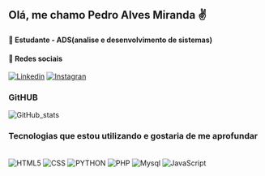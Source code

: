 ## Olá, me chamo Pedro Alves Miranda ✌️
#### 📖 Estudante - ADS(analise e desenvolvimento de sistemas)
#### 📱 Redes sociais
[![Linkedin](https://img.shields.io/badge/LinkedIn-0077B5?style=for-the-badge&logo=linkedin&logoColor=white)](https://www.linkedin.com/in/pedro-miranda-58a79b19b/)
[![Instagran](https://img.shields.io/badge/Instagram-E4405F?style=for-the-badge&logo=instagram&logoColor=white)](https://www.instagram.com.br/pedro5miranda)</br>

### GitHUB
![GitHub_stats](https://github-readme-stats.vercel.app/api?username=Pmirandadev&show_icons=true&theme=radical)</br>

### Tecnologias que estou utilizando e gostaria de me aprofundar
<div style="display: inline-block"></br>
  <img align="center" alt="HTML5" src="https://img.shields.io/badge/HTML5-E34F26?style=for-the-badge&logo=html5&logoColor=white"/>
  <img align="center" alt="CSS" src="https://img.shields.io/badge/CSS3-1572B6?style=for-the-badge&logo=css3&logoColor=white"/>
  <img align="center" alt="PYTHON" src="https://img.shields.io/badge/Python-14354C?style=for-the-badge&logo=python&logoColor=white"/>
  <img align="center" alt="PHP" src="https://img.shields.io/badge/PHP-777BB4?style=for-the-badge&logo=php&logoColor=white"/>
  <img align="center" alt="Mysql" src="https://img.shields.io/badge/MySQL-00000F?style=for-the-badge&logo=mysql&logoColor=white"/> 
  <img align="center" alt="JavaScript" src="https://img.shields.io/badge/JavaScript-F7DF1E?style=for-the-badge&logo=javascript&logoColor=black"/> 
</div>
